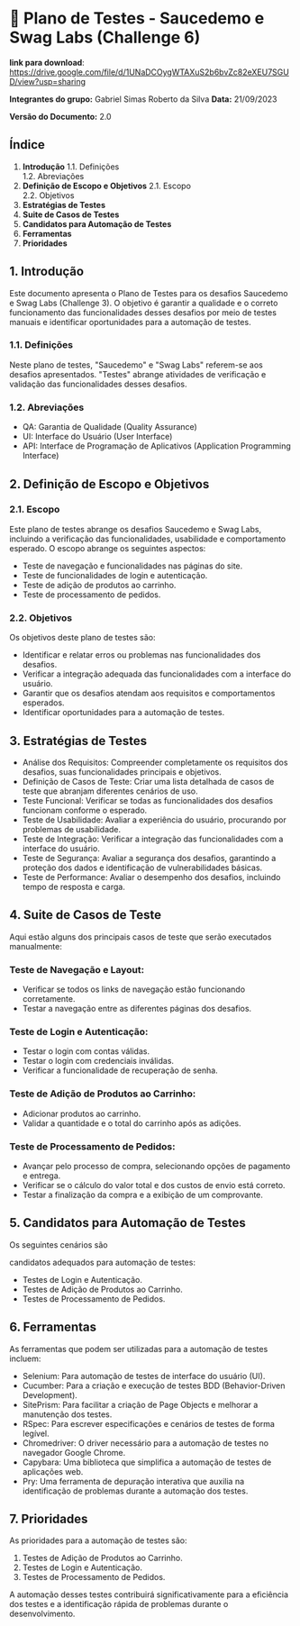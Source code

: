 # 🎯 Plano de Testes - Saucedemo e Swag Labs (Challenge 6)

**link para download**: https://drive.google.com/file/d/1UNaDCOygWTAXuS2b6bvZc82eXEU7SGUD/view?usp=sharing

**Integrantes do grupo:** Gabriel Simas Roberto da Silva
**Data:** 21/09/2023

**Versão do Documento:** 2.0

## Índice

1. **Introdução**
    1.1. Definições  
    1.2. Abreviações
2. **Definição de Escopo e Objetivos**
    2.1. Escopo  
    2.2. Objetivos
3. **Estratégias de Testes**
4. **Suite de Casos de Testes**
5. **Candidatos para Automação de Testes**
6. **Ferramentas**
7. **Prioridades**

## 1. Introdução

Este documento apresenta o Plano de Testes para os desafios Saucedemo e Swag Labs (Challenge 3). O objetivo é garantir a qualidade e o correto funcionamento das funcionalidades desses desafios por meio de testes manuais e identificar oportunidades para a automação de testes.

### 1.1. Definições

Neste plano de testes, "Saucedemo" e "Swag Labs" referem-se aos desafios apresentados. "Testes" abrange atividades de verificação e validação das funcionalidades desses desafios.

### 1.2. Abreviações

- QA: Garantia de Qualidade (Quality Assurance)
- UI: Interface do Usuário (User Interface)
- API: Interface de Programação de Aplicativos (Application Programming Interface)

## 2. Definição de Escopo e Objetivos

### 2.1. Escopo

Este plano de testes abrange os desafios Saucedemo e Swag Labs, incluindo a verificação das funcionalidades, usabilidade e comportamento esperado. O escopo abrange os seguintes aspectos:

- Teste de navegação e funcionalidades nas páginas do site.
- Teste de funcionalidades de login e autenticação.
- Teste de adição de produtos ao carrinho.
- Teste de processamento de pedidos.

### 2.2. Objetivos

Os objetivos deste plano de testes são:

- Identificar e relatar erros ou problemas nas funcionalidades dos desafios.
- Verificar a integração adequada das funcionalidades com a interface do usuário.
- Garantir que os desafios atendam aos requisitos e comportamentos esperados.
- Identificar oportunidades para a automação de testes.

## 3. Estratégias de Testes

- Análise dos Requisitos: Compreender completamente os requisitos dos desafios, suas funcionalidades principais e objetivos.
- Definição de Casos de Teste: Criar uma lista detalhada de casos de teste que abranjam diferentes cenários de uso.
- Teste Funcional: Verificar se todas as funcionalidades dos desafios funcionam conforme o esperado.
- Teste de Usabilidade: Avaliar a experiência do usuário, procurando por problemas de usabilidade.
- Teste de Integração: Verificar a integração das funcionalidades com a interface do usuário.
- Teste de Segurança: Avaliar a segurança dos desafios, garantindo a proteção dos dados e identificação de vulnerabilidades básicas.
- Teste de Performance: Avaliar o desempenho dos desafios, incluindo tempo de resposta e carga.

## 4. Suite de Casos de Teste

Aqui estão alguns dos principais casos de teste que serão executados manualmente:

### Teste de Navegação e Layout:

- Verificar se todos os links de navegação estão funcionando corretamente.
- Testar a navegação entre as diferentes páginas dos desafios.

### Teste de Login e Autenticação:

- Testar o login com contas válidas.
- Testar o login com credenciais inválidas.
- Verificar a funcionalidade de recuperação de senha.

### Teste de Adição de Produtos ao Carrinho:

- Adicionar produtos ao carrinho.
- Validar a quantidade e o total do carrinho após as adições.

### Teste de Processamento de Pedidos:

- Avançar pelo processo de compra, selecionando opções de pagamento e entrega.
- Verificar se o cálculo do valor total e dos custos de envio está correto.
- Testar a finalização da compra e a exibição de um comprovante.

## 5. Candidatos para Automação de Testes

Os seguintes cenários são

 candidatos adequados para automação de testes:

- Testes de Login e Autenticação.
- Testes de Adição de Produtos ao Carrinho.
- Testes de Processamento de Pedidos.

## 6. Ferramentas

As ferramentas que podem ser utilizadas para a automação de testes incluem:

- Selenium: Para automação de testes de interface do usuário (UI).
- Cucumber: Para a criação e execução de testes BDD (Behavior-Driven Development).
- SitePrism: Para facilitar a criação de Page Objects e melhorar a manutenção dos testes.
- RSpec: Para escrever especificações e cenários de testes de forma legível.
- Chromedriver: O driver necessário para a automação de testes no navegador Google Chrome.
- Capybara: Uma biblioteca que simplifica a automação de testes de aplicações web.
- Pry: Uma ferramenta de depuração interativa que auxilia na identificação de problemas durante a automação dos testes.

## 7. Prioridades

As prioridades para a automação de testes são:

1. Testes de Adição de Produtos ao Carrinho.
2. Testes de Login e Autenticação.
3. Testes de Processamento de Pedidos.

A automação desses testes contribuirá significativamente para a eficiência dos testes e a identificação rápida de problemas durante o desenvolvimento.
